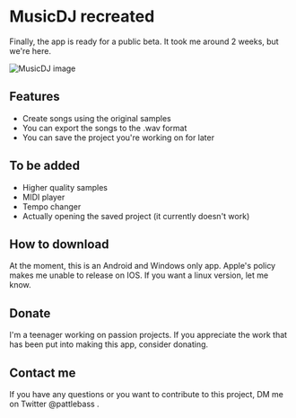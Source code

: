 # MusicDJ recreated

Finally, the app is ready for a public beta. It took me around 2 weeks, but we're here.

![MusicDJ image](https://i.imgur.com/Osj7ef5.png)

## Features
* Create songs using the original samples
* You can export the songs to the .wav format
* You can save the project you're working on for later

## To be added
* Higher quality samples
* MIDI player
* Tempo changer
* Actually opening the saved project (it currently doesn't work)

## How to download
At the moment, this is an Android and Windows only app. Apple's policy makes me unable to release on IOS. If you want a linux version, let me know.



## Donate
I'm a teenager working on passion projects. If you appreciate the work that has been put into making this app, consider donating.

## Contact me
If you have any questions or you want to contribute to this project, DM me on Twitter @pattlebass .
